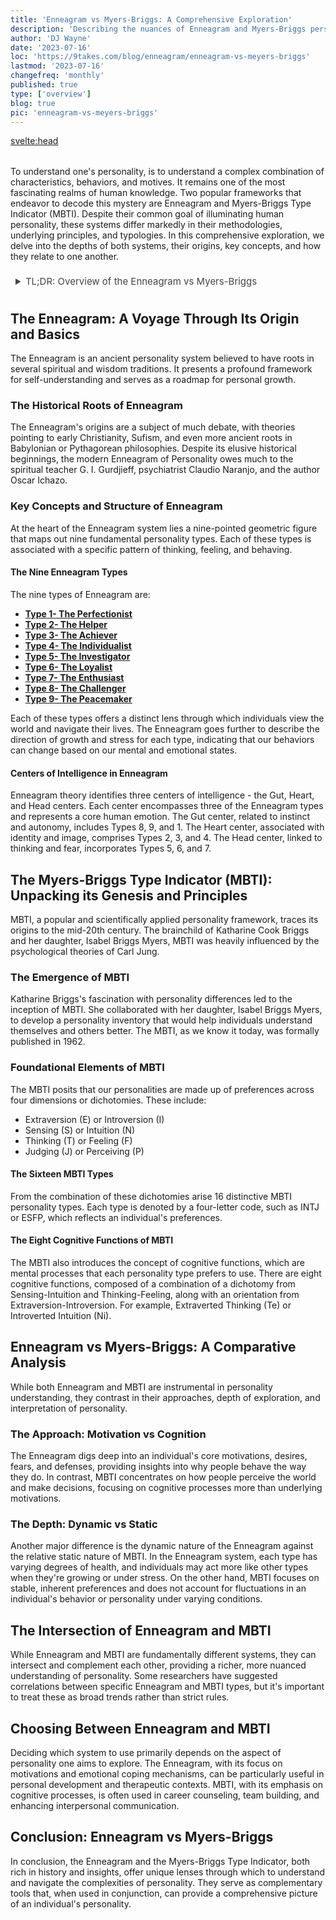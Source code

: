 ```yaml
---
title: 'Enneagram vs Myers-Briggs: A Comprehensive Exploration'
description: 'Describing the nuances of Enneagram and Myers-Briggs personality systems. Explore their unique traits, comparisons, and practical applications.'
author: 'DJ Wayne'
date: '2023-07-16'
loc: 'https://9takes.com/blog/enneagram/enneagram-vs-meyers-briggs'
lastmod: '2023-07-16'
changefreq: 'monthly'
published: true
type: ['overview']
blog: true
pic: 'enneagram-vs-meyers-briggs'
---
```


<!-- // notes:  -->
<!-- <meta property="og:image" content="https://9takes.com/blogs/husband-and-wife-arguing.webp" />
  <link rel="canonical" href="https://9takes.com/blog/enneagram/introducing-9takes"> -->

<svelte:head>

<meta property="og:image" content="https://9takes.com/blogs/enneagram-vs-meyers-briggs.webp" />
  <link rel="canonical" href="https://9takes.com/blog/enneagram/enneagram-vs-meyers-briggs">
</svelte:head>

<script>
	import  PopCard  from "../../lib/components/atoms/PopCard.svelte";
</script>

<div
	style="display: flex;
    justify-content: center;
    margin: 1rem 0;
	"
>
	<PopCard
		image={`/blogs/${'enneagram-vs-meyers-briggs'}.webp`}
		showIcon={false}
		displayText=""
    aspectRatio={'16/9'}
		subtext=""
	/>
</div>

<p class="firstLetter">
To understand one's personality, is to understand a complex combination of characteristics, behaviors, and motives. It remains one of the most fascinating realms of human knowledge. Two popular frameworks that endeavor to decode this mystery are Enneagram and Myers-Briggs Type Indicator (MBTI). Despite their common goal of illuminating human personality, these systems differ markedly in their methodologies, underlying principles, and typologies. In this comprehensive exploration, we delve into the depths of both systems, their origins, key concepts, and how they relate to one another.</p>

<details>
<summary class="accordion">TL;DR: Overview of the Enneagram vs Myers-Briggs</summary>
<div class="panel">
<ul>
<li><b>Enneagram and Myers-Briggs Comparison:</b> Enneagram and Myers-Briggs are both personality systems, but they explore different facets. While Myers-Briggs focuses on cognitive functions and how we perceive and judge the world, Enneagram is about core fears, desires, and motivations.
</li>
<li><b>Understanding Enneagram:</b> Enneagram types are determined by fears and desires. It consists of nine distinct personality types, each showcasing a distinct way of thinking, feeling, and behaving.
</li>
<li><b>Understanding Myers-Briggs:</b> Myers-Briggs Type Indicator (MBTI) categorizes personalities into 16 types based on four dichotomies: Extroversion vs. Introversion, Sensing vs. Intuition, Thinking vs. Feeling, and Judging vs. Perceiving.
</li>
<li><b>Practical Applications:</b> Both systems provide insight into personal and professional relationships, career paths, and personal growth strategies. While Myers-Briggs helps understand how we process information and make decisions, Enneagram helps understand our core motivations and emotional coping mechanisms.
</li>
</ul>
  </div>
</details>

## The Enneagram: A Voyage Through Its Origin and Basics

The Enneagram is an ancient personality system believed to have roots in several spiritual and wisdom traditions. It presents a profound framework for self-understanding and serves as a roadmap for personal growth.

### The Historical Roots of Enneagram

The Enneagram's origins are a subject of much debate, with theories pointing to early Christianity, Sufism, and even more ancient roots in Babylonian or Pythagorean philosophies. Despite its elusive historical beginnings, the modern Enneagram of Personality owes much to the spiritual teacher G. I. Gurdjieff, psychiatrist Claudio Naranjo, and the author Oscar Ichazo.

### Key Concepts and Structure of Enneagram

At the heart of the Enneagram system lies a nine-pointed geometric figure that maps out nine fundamental personality types. Each of these types is associated with a specific pattern of thinking, feeling, and behaving.

#### The Nine Enneagram Types

The nine types of Enneagram are:

- **[Type 1- The Perfectionist](/blog/enneagram/enneagram-type-1)**
- **[Type 2- The Helper](/blog/enneagram/enneagram-type-2)**
- **[Type 3- The Achiever](/blog/enneagram/enneagram-type-3)**
- **[Type 4- The Individualist](/blog/enneagram/enneagram-type-4)**
- **[Type 5- The Investigator](/blog/enneagram/enneagram-type-5)**
- **[Type 6- The Loyalist](/blog/enneagram/enneagram-type-6)**
- **[Type 7- The Enthusiast](/blog/enneagram/enneagram-type-7)**
- **[Type 8- The Challenger](/blog/enneagram/enneagram-type-8)**
- **[Type 9- The Peacemaker](/blog/enneagram/enneagram-type-9)**

Each of these types offers a distinct lens through which individuals view the world and navigate their lives. The Enneagram goes further to describe the direction of growth and stress for each type, indicating that our behaviors can change based on our mental and emotional states.

#### Centers of Intelligence in Enneagram

Enneagram theory identifies three centers of intelligence - the Gut, Heart, and Head centers. Each center encompasses three of the Enneagram types and represents a core human emotion. The Gut center, related to instinct and autonomy, includes Types 8, 9, and 1. The Heart center, associated with identity and image, comprises Types 2, 3, and 4. The Head center, linked to thinking and fear, incorporates Types 5, 6, and 7.

## The Myers-Briggs Type Indicator (MBTI): Unpacking its Genesis and Principles

MBTI, a popular and scientifically applied personality framework, traces its origins to the mid-20th century. The brainchild of Katharine Cook Briggs and her daughter, Isabel Briggs Myers, MBTI was heavily influenced by the psychological theories of Carl Jung.

### The Emergence of MBTI

Katharine Briggs's fascination with personality differences led to the inception of MBTI. She collaborated with her daughter, Isabel Briggs Myers, to develop a personality inventory that would help individuals understand themselves and others better. The MBTI, as we know it today, was formally published in 1962.

### Foundational Elements of MBTI

The MBTI posits that our personalities are made up of preferences across four dimensions or dichotomies. These include:

- Extraversion (E) or Introversion (I)
- Sensing (S) or Intuition (N)
- Thinking (T) or Feeling (F)
- Judging (J) or Perceiving (P)

#### The Sixteen MBTI Types

From the combination of these dichotomies arise 16 distinctive MBTI personality types. Each type is denoted by a four-letter code, such as INTJ or ESFP, which reflects an individual's preferences.

#### The Eight Cognitive Functions of MBTI

The MBTI also introduces the concept of cognitive functions, which are mental processes that each personality type prefers to use. There are eight cognitive functions, composed of a combination of a dichotomy from Sensing-Intuition and Thinking-Feeling, along with an orientation from Extraversion-Introversion. For example, Extraverted Thinking (Te) or Introverted Intuition (Ni).

## Enneagram vs Myers-Briggs: A Comparative Analysis

While both Enneagram and MBTI are instrumental in personality understanding, they contrast in their approaches, depth of exploration, and interpretation of personality.

### The Approach: Motivation vs Cognition

The Enneagram digs deep into an individual's core motivations, desires, fears, and defenses, providing insights into why people behave the way they do. In contrast, MBTI concentrates on how people perceive the world and make decisions, focusing on cognitive processes more than underlying motivations.

### The Depth: Dynamic vs Static

Another major difference is the dynamic nature of the Enneagram against the relative static nature of MBTI. In the Enneagram system, each type has varying degrees of health, and individuals may act more like other types when they're growing or under stress. On the other hand, MBTI focuses on stable, inherent preferences and does not account for fluctuations in an individual's behavior or personality under varying conditions.

## The Intersection of Enneagram and MBTI

While Enneagram and MBTI are fundamentally different systems, they can intersect and complement each other, providing a richer, more nuanced understanding of personality. Some researchers have suggested correlations between specific Enneagram and MBTI types, but it's important to treat these as broad trends rather than strict rules.

## Choosing Between Enneagram and MBTI

Deciding which system to use primarily depends on the aspect of personality one aims to explore. The Enneagram, with its focus on motivations and emotional coping mechanisms, can be particularly useful in personal development and therapeutic contexts. MBTI, with its emphasis on cognitive processes, is often used in career counseling, team building, and enhancing interpersonal communication.

## Conclusion: Enneagram vs Myers-Briggs

In conclusion, the Enneagram and the Myers-Briggs Type Indicator, both rich in history and insights, offer unique lenses through which to understand and navigate the complexities of personality. They serve as complementary tools that, when used in conjunction, can provide a comprehensive picture of an individual's personality.

<div>
<script type="application/ld+json">
    {
  "@graph": [
    {
      "@type": "Article",
      "articleBody": "The article discusses the Enneagram and the Myers-Briggs Type Indicator (MBTI), two systems that aim to decode the complexity of human personality. The article delves into the origins, key concepts, and principles of both systems, and also explores their differences and potential intersections. In addition, it provides guidance on how to choose between the two systems based on the aspects of personality one aims to explore.",
      "author": {
        "@type": "Person",
        "name": "DJ Wayne"
      },
      "dateModified": {
        "@type": "Date",
        "@value": "2023-07-16"
      },
      "datePublished": {
        "@type": "Date",
        "@value": "2023-07-16"
      },
      "description": "This article offers a comprehensive comparison between the Enneagram and the Myers-Briggs Type Indicator (MBTI), two popular systems for understanding human personality. The discussion spans the origins, structure, and principles of both systems, their contrasting approaches to personality understanding, and how they can be used in conjunction.",
      "headline": "Enneagram vs Myers-Briggs: A Comprehensive Exploration",
      "image": {
        "@type": "ImageObject",
        "height": 800,
        "url": {
          "@id": "https://9takes.com/blogs/enneagram-vs-meyers-briggs.webp"
        },
        "width": 1200
      },
      "mainEntityOfPage": {
        "@id": "https://9takes.com/blog/enneagram/enneagram-vs-mbti",
        "@type": "WebPage"
      },
      "publisher": {
        "type": "Organization",
        "logo": {
        "type": "ImageObject",
        "height": 60,
        "url": "https://9takes.com/brand/darkRubix.png",
        "width": 600
        },
        "name": "9takes"
    }
    },
    {
      "@type": "FAQPage",
      "mainEntity": [
        {
          "@type": "Question",
          "acceptedAnswer": {
            "@type": "Answer",
            "text": "Enneagram is a personality system that maps out nine fundamental personality types and provides insights into core motivations, desires, fears, and defenses. The Myers-Briggs Type Indicator (MBTI), on the other hand, focuses on how people perceive the world and make decisions. It identifies preferences across four dimensions: Extraversion or Introversion, Sensing or Intuition, Thinking or Feeling, and Judging or Perceiving."
          },
          "name": "What is the difference between the Enneagram and Myers-Briggs Type Indicator (MBTI)?"
        },
        {
          "@type": "Question",
          "acceptedAnswer": {
            "@type": "Answer",
            "text": "Choosing between the Enneagram and MBTI depends on the aspect of personality you aim to explore. The Enneagram is useful for understanding motivations and emotional coping mechanisms and is often used in personal development and therapeutic contexts. MBTI, which emphasizes cognitive processes, is commonly used in career counseling, team building, and enhancing interpersonal communication."
          },
          "name": "How do I choose between using the Enneagram and the Myers-Briggs Type Indicator (MBTI)?"
        }
      ]
    }
  ]
}

</script>
</div>

<style lang="scss">
  .accordion {
    color: #444;
    cursor: pointer;
    padding: 0.5rem;
    border: none;
    text-align: left;
    outline: none;
    font-size: 15px;
    transition: 0.4s;
  }

  .accordion:hover {
    background-color: var(--color-theme-purple-v);
    color: var(--color-theme-purple);
  }

  /*.panel:hover {

    background-color: #ccc;

}*/

  .panel {
    padding: 18px;
    /*display: none;*/
    background-color: white;
    overflow: hidden;

  }
</style>

